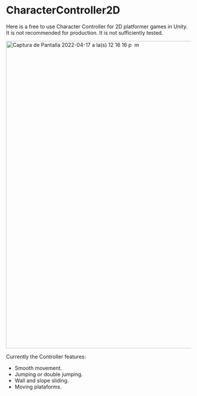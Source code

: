 # CharacterController2D

Here is a free to use Character Controller for 2D platformer games in Unity.<br>
It is not recommended for production. It is not sufficiently tested.

<img width="837" alt="Captura de Pantalla 2022-04-17 a la(s) 12 16 16 p  m" src="https://user-images.githubusercontent.com/626901/163727299-89a62824-cd9f-4892-bf7d-89a40e7ff59b.png">

Currently the Controller features:
* Smooth movement.  
* Jumping or double jumping.  
* Wall and slope sliding.  
* Moving plataforms.
